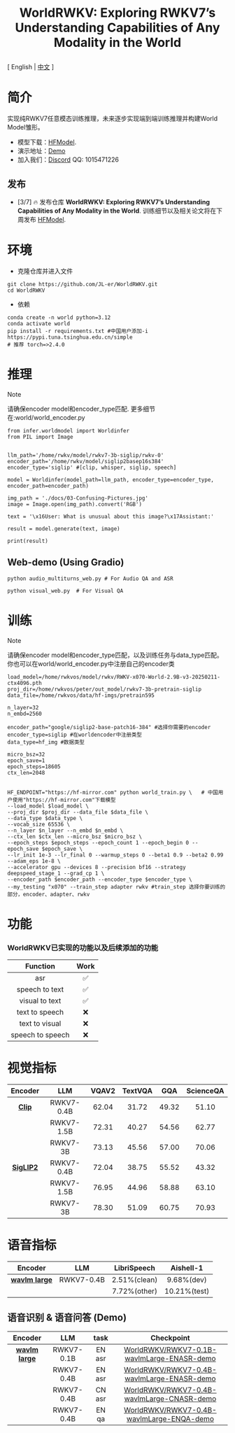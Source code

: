 
<h1 align="center">
  <p>WorldRWKV: Exploring RWKV7’s Understanding Capabilities of Any Modality in the World</p>
</h1>

\[ English | [中文](README_zh.md) \]
# 简介
实现纯RWKV7任意模态训练推理，未来逐步实现端到端训练推理并构建World Model雏形。
- 模型下载：[HFModel](https://huggingface.co/WorldRWKV).  
- 演示地址：[Demo](https://shoumenchougou.github.io/testforvideo/)
- 加入我们：[Discord](https://discord.com/invite/bDSBUMeFpc) QQ: 1015471226

## 发布
- [3/7] 🔥 发布仓库 **WorldRWKV: Exploring RWKV7’s Understanding Capabilities of Any Modality in the World**. 训练细节以及相关论文将在下周发布 [HFModel](https://huggingface.co/WorldRWKV).

# 环境
- 克隆仓库并进入文件
```
git clone https://github.com/JL-er/WorldRWKV.git
cd WorldRWKV
```
- 依赖
```
conda create -n world python=3.12
conda activate world
pip install -r requirements.txt #中国用户添加-i https://pypi.tuna.tsinghua.edu.cn/simple
# 推荐 torch=>2.4.0
```

# 推理
> [!NOTE]
> 请确保encoder model和encoder_type匹配. 更多细节在:world/world_encoder.py
```
from infer.worldmodel import Worldinfer
from PIL import Image


llm_path='/home/rwkv/model/rwkv7-3b-siglip/rwkv-0'
encoder_path='/home/rwkv/model/siglip2basep16s384'
encoder_type='siglip' #[clip, whisper, siglip, speech]

model = Worldinfer(model_path=llm_path, encoder_type=encoder_type, encoder_path=encoder_path)

img_path = './docs/03-Confusing-Pictures.jpg'
image = Image.open(img_path).convert('RGB')

text = '\x16User: What is unusual about this image?\x17Assistant:'

result = model.generate(text, image)

print(result)
```
## Web-demo (Using Gradio)
```
python audio_multiturns_web.py # For Audio QA and ASR
 
python visual_web.py  # For Visual QA 

```

# 训练
> [!NOTE]
> 请确保encoder model和encoder_type匹配，以及训练任务与data_type匹配。你也可以在world/world_encoder.py中注册自己的encoder类
```
load_model=/home/rwkvos/model/rwkv/RWKV-x070-World-2.9B-v3-20250211-ctx4096.pth
proj_dir=/home/rwkvos/peter/out_model/rwkv7-3b-pretrain-siglip
data_file=/home/rwkvos/data/hf-imgs/pretrain595

n_layer=32
n_embd=2560

encoder_path="google/siglip2-base-patch16-384" #选择你需要的encoder
encoder_type=siglip #在worldencoder中注册类型
data_type=hf_img #数据类型

micro_bsz=32
epoch_save=1
epoch_steps=18605 
ctx_len=2048


HF_ENDPOINT="https://hf-mirror.com" python world_train.py \   # 中国用户使用"https://hf-mirror.com"下载模型
--load_model $load_model \
--proj_dir $proj_dir --data_file $data_file \
--data_type $data_type \
--vocab_size 65536 \
--n_layer $n_layer --n_embd $n_embd \
--ctx_len $ctx_len --micro_bsz $micro_bsz \
--epoch_steps $epoch_steps --epoch_count 1 --epoch_begin 0 --epoch_save $epoch_save \
--lr_init 1e-3 --lr_final 0 --warmup_steps 0 --beta1 0.9 --beta2 0.99 --adam_eps 1e-8 \
--accelerator gpu --devices 8 --precision bf16 --strategy deepspeed_stage_1 --grad_cp 1 \
--encoder_path $encoder_path --encoder_type $encoder_type \
--my_testing "x070" --train_step adapter rwkv #train_step 选择你要训练的部分，encoder、adapter、rwkv
```

# 功能
### WorldRWKV已实现的功能以及后续添加的功能
| Function      | Work |
|:--------------:|:-----------:|
| asr            | ✅          |
| speech to text | ✅          |
| visual to text | ✅          |
| text to speech | ❌          |
| text to visual | ❌          |
|speech to speech| ❌          |


# 视觉指标

| **Encoder** | **LLM** | **VQAV2** | **TextVQA** | **GQA** | **ScienceQA** |
|:--------------:|:--------------:|:--------------:|:--------------:|:--------------:|:--------------:|
| [**Clip**](https://huggingface.co/openai/clip-vit-large-patch14-336)    | RWKV7-0.4B     | 62.04      | 31.72      | 49.32       |   51.10         |
|| RWKV7-1.5B     | 72.31       | 40.27       | 54.56       |   62.77          |
|             | RWKV7-3B       | 73.13       | 45.56       | 57.00       | 70.06       |
| [**SigLIP2**](https://huggingface.co/google/siglip2-base-patch16-384) | RWKV7-0.4B     |    72.04     | 38.75       | 55.52       | 43.32       |
|             | RWKV7-1.5B     |     76.95    | 44.96       | 58.88       | 63.10       |
|             | RWKV7-3B       |     78.30     |   51.09          |   60.75          |     70.93        |

# 语音指标

| **Encoder** | **LLM** | **LibriSpeech** | **Aishell-1** |
|:--------------:|:--------------:|:--------------:|:--------------:|
|[**wavlm large**](https://huggingface.co/microsoft/wavlm-large) | RWKV7-0.4B | 2.51%(clean) | 9.68%(dev) |
|            |            | 7.72%(other) | 10.21%(test) |

## 语音识别 & 语音问答 (Demo)
| **Encoder** | **LLM** | **task** | **Checkpoint** |
|:--------------:|:--------------:|:--------------:|:--------------:|
|[**wavlm large**](https://huggingface.co/microsoft/wavlm-large) | RWKV7-0.1B | EN asr|[WorldRWKV/RWKV7-0.1B-wavlmLarge-ENASR-demo](https://huggingface.co/WorldRWKV/RWKV7-0.1B-wavlmLarge-ENASR-demo)|
|            |     RWKV7-0.4B       | EN asr|[WorldRWKV/RWKV7-0.4B-wavlmLarge-ENASR-demo](https://huggingface.co/WorldRWKV/RWKV7-0.4B-wavlmLarge-ENASR-demo)|
|            |     RWKV7-0.4B       | CN asr|[WorldRWKV/RWKV7-0.4B-wavlmLarge-CNASR-demo](https://huggingface.co/WorldRWKV/RWKV7-0.4B-wavlmLarge-CNASR-demo)|
|            |     RWKV7-0.4B       | EN qa|[WorldRWKV/RWKV7-0.4B-wavlmLarge-ENQA-demo](https://huggingface.co/WorldRWKV/RWKV7-0.4B-wavlmLarge-ENQA-demo)|